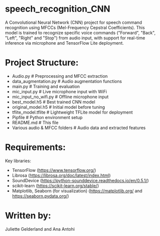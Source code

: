 # speech_recognition_CNN
A Convolutional Neural Network (CNN) project for speech command recognition using MFCCs (Mel-Frequency Cepstral Coefficients). This model is trained to recognize specific voice commands ("Forward", "Back", "Left", "Right" and "Stop") from audio input, with support for real-time inference via microphone and TensorFlow Lite deployment.

# Project Structure:
- Audio.py                         # Preprocessing and MFCC extraction
- data_augmentation.py             # Audio augmentation functions
- main.py                          # Training and evaluation
- mic_input.py                     # Live microphone input with WiFi
- mic_input_no_wifi.py             # Offline microphone input
- best_model.h5                    # Best trained CNN model
- original_model.h5                # Initial model before tuning
- tflite_model.tflite              # Lightweight TFLite model for deployment
- Pipfile                          # Python environment setup
- README.md                        # This file
- Various audio & MFCC folders     # Audio data and extracted features

# Requirements:
Key libraries:
- TensorFlow (https://www.tensorflow.org/)
- Librosa (https://librosa.org/doc/latest/index.html)
- SoundDevice (https://python-sounddevice.readthedocs.io/en/0.5.1/)
- scikit-learn (https://scikit-learn.org/stable/)
- Matplotlib, Seaborn (for visualization) (https://matplotlib.org/ and https://seaborn.pydata.org/)

# Written by:
Juliette Gelderland and Ana Antohi

